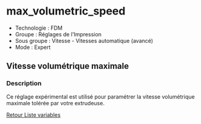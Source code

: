 # max_volumetric_speed

* Technologie : FDM
* Groupe : Réglages de l'Impression
* Sous groupe : Vitesse - Vitesses automatique (avancé)
* Mode : Expert

## Vitesse volumétrique maximale

### Description

Ce réglage expérimental est utilisé pour paramétrer la vitesse volumétrique maximale tolérée par votre extrudeuse.

[Retour Liste variables](variable_list.md)